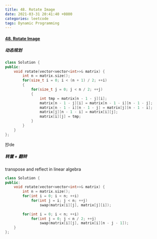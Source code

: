 ```yaml
---
title: 48. Rotate Image
date: 2021-03-31 20:41:40 +0800
categories: leetcode
tags: Dynamic Programming
---
```

#### [48. Rotate Image](https://leetcode.com/problems/rotate-image/)
##### 动态规划
```c++
class Solution {
public:
    void rotate(vector<vector<int>>& matrix) {
        int n = matrix.size();
        for(size_t i = 0; i < (n + 1) / 2; ++i)
        {
            for(size_t j = 0; j < n / 2; ++j)
            {
                int tmp = matrix[n - 1 - j][i];
                matrix[n - 1 - j][i] = matrix[n - 1 - i][n - 1 - j];
                matrix[n - 1 - i][n - 1 - j] = matrix[j][n - 1 - i];
                matrix[j][n - 1 - i] = matrix[i][j];
                matrix[i][j] = tmp;
            }
        }
    }
};
```
抄de

##### 转置 + 翻转

transpose and reflect in linear algebra
```c++
class Solution {
public:
    void rotate(vector<vector<int>>& matrix) {
        int n = matrix.size();
        for(int i = 0; i < n; ++i)
            for(int j = i; j < n; ++j)
                swap(matrix[i][j], matrix[j][i]);
        
        for(int i = 0; i < n; ++i)
            for(int j = 0; j < n / 2; ++j)
                swap(matrix[i][j], matrix[i][n - j - 1]);
    }
};
```
